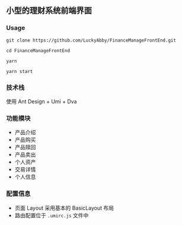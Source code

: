 ## 小型的理财系统前端界面

### Usage
```
git clone https://github.com/LuckyAbby/FinanceManageFrontEnd.git

cd FinanceManageFrontEnd

yarn

yarn start
```

### 技术栈
使用 Ant Design + Umi + Dva

### 功能模块
- 产品介绍
- 产品购买
- 产品赎回
- 产品卖出
- 个人资产
- 交易详情
- 个人信息

### 配置信息
- 页面 Layout 采用基本的 BasicLayout 布局
- 路由配置位于 `.umirc.js` 文件中